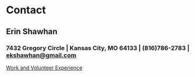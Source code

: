 # **Contact**
## **Erin Shawhan**
### 7432 Gregory Circle | Kansas City, MO 64133 | (816)786-2783 | ekshawhan@gmail.com  
[Work and Volunteer Experience](https://github.com/erinshawhan/midterm-IT1000/blob/main/work-volunteer.md)

